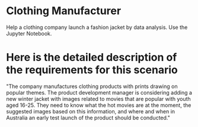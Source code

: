 # Clothing Manufacturer
Help a clothing company launch a fashion jacket by data analysis. Use the Jupyter Notebook.

# Here is the detailed description of the requirements for this scenario
"The company manufactures clothing products with prints drawing on popular themes. The product development manager is considering adding a new winter jacket with images related to movies that are popular with youth aged 16-25. They need to know what the hot movies are at the moment, the suggested images based on this information, and where and when in Australia an early test launch of the product should be conducted."
